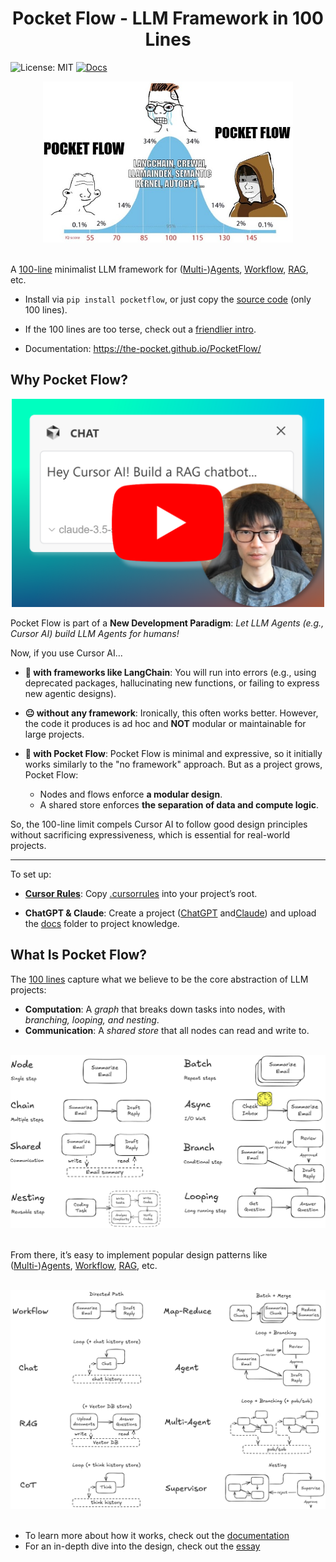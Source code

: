 <h1 align="center">Pocket Flow - LLM Framework in 100 Lines</h1>



![License: MIT](https://img.shields.io/badge/License-MIT-yellow.svg)
[![Docs](https://img.shields.io/badge/docs-latest-blue)](https://the-pocket.github.io/PocketFlow/)

<div align="center">
  <img src="./assets/minillmflow.jpg" width="400"/>
</div>

<br>

A [100-line](pocketflow/__init__.py) minimalist LLM framework for ([Multi-](https://the-pocket.github.io/PocketFlow/multi_agent.html))[Agents](https://the-pocket.github.io/PocketFlow/agent.html), [Workflow](https://the-pocket.github.io/PocketFlow/decomp.html), [RAG](https://the-pocket.github.io/PocketFlow/rag.html), etc.

- Install via  ```pip install pocketflow```, or just copy the [source code](pocketflow/__init__.py) (only 100 lines).

- If the 100 lines are too terse, check out a [friendlier intro](https://chatgpt.com/share/678564bd-1ba4-8000-98e4-a6ffe363c1b8).

- Documentation: https://the-pocket.github.io/PocketFlow/

## Why Pocket Flow?

<div align="center">
<a href="https://youtu.be/0Pv5HVoVBYE" target="_blank">
  <img src="./assets/youtube.png" width="500" alt="IMAGE ALT TEXT" style="cursor: pointer;">
</a>
</div>

Pocket Flow is part of a **New Development Paradigm**: *Let LLM Agents (e.g., Cursor AI) build LLM Agents for humans!*

Now, if you use Cursor AI...

- **🫠 with frameworks like LangChain**: You will run into errors (e.g., using deprecated packages, hallucinating new functions, or failing to express new agentic designs).

- **😐 without any framework**: Ironically, this often works better. However, the code it produces is ad hoc and **NOT** modular or maintainable for large projects.

- **🥰 with Pocket Flow**: Pocket Flow is minimal and expressive, so it initially works similarly to the "no framework" approach. But as a project grows, Pocket Flow:
    - Nodes and flows enforce **a modular design**.
    - A shared store enforces **the separation of data and compute logic**.

So, the 100-line limit compels Cursor AI to follow good design principles without sacrificing expressiveness, which is essential for real-world projects.


---

To set up:

  - **[Cursor Rules](https://docs.cursor.com/context/rules-for-ai)**: Copy [.cursorrules](assets/.cursorrules) into your project’s root.

  - **ChatGPT & Claude**: Create a project ([ChatGPT](https://help.openai.com/en/articles/10169521-using-projects-in-chatgpt) and[Claude](https://www.anthropic.com/news/projects)) and upload the [docs](docs) folder to project knowledge.
  

## What Is Pocket Flow?

The [100 lines](pocketflow/__init__.py) capture what we believe to be the core abstraction of LLM projects:
 - **Computation**: A *graph* that breaks down tasks into nodes, with *branching, looping,  and nesting*.
 - **Communication**: A *shared store* that all nodes can read and write to.

<br>
<div align="center">
  <img src="./assets/abstraction.png" width="600"/>
</div>
<br>

From there, it’s easy to implement popular design patterns like ([Multi-](https://the-pocket.github.io/PocketFlow/multi_agent.html))[Agents](https://the-pocket.github.io/PocketFlow/agent.html), [Workflow](https://the-pocket.github.io/PocketFlow/decomp.html), [RAG](https://the-pocket.github.io/PocketFlow/rag.html), etc.

<br>
<div align="center">
  <img src="./assets/paradigm.png" width="600"/>
</div>
<br>

- To learn more about how it works, check out the [documentation](https://the-pocket.github.io/PocketFlow/)
- For an in-depth dive into the design, check out the [essay](https://github.com/The-Pocket/.github/blob/main/profile/pocketflow.md)

